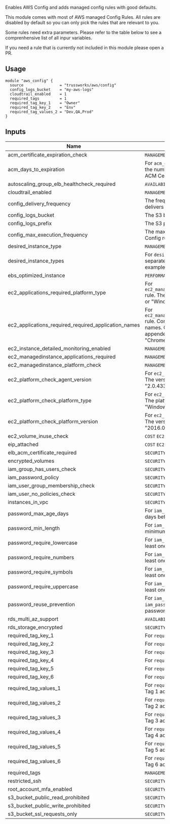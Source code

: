 Enables AWS Config and adds managed config rules with good defaults.

This module comes with most of AWS managed Config Rules. All rules are disabled by default so you can only pick the rules that are relevant to you.

Some rules need extra parameters. Please refer to the table below to see a comprenhensive list of all inpur variables.

If you need a rule that is currently not included in this module please open a PR.

## Usage

    module "aws_config" {
      source                = "trussworks/aws/config"
      config_logs_bucket    = "my-aws-logs"
      cloudtrail_enabled    = 1
      required_tags         = 1
      required_tag_key_1    = "Owner"
      required_tag_key_2    = "Env"
      required_tag_values_2 = "Dev,QA,Prod"
    }


## Inputs

| Name | Description | Type | Default | Required |
|------|-------------|:----:|:-----:|:-----:|
| acm_certificate_expiration_check | `MANAGEMENT` `ACM` Enable [this](https://docs.aws.amazon.com/config/latest/developerguide/acm-certificate-expiration-check.html) rule. | string | `0` | no |
| acm_days_to_expiration | For `acm_days_to_expiration` rule. Specify the number of days before the rule flags the ACM Certificate as noncompliant. | string | `14` | no |
| autoscaling_group_elb_healthcheck_required | `AVAILABILITY` `EC2` Enable [this](https://docs.aws.amazon.com/config/latest/developerguide/autoscaling-group-elb-healthcheck-required.html) rule. | string | `0` | no |
| cloudtrail_enabled | `MANAGEMENT` `CLOUDTRAIL` Enable [this](https://docs.aws.amazon.com/config/latest/developerguide/cloudtrail-enabled.html) rule. | string | `0` | no |
| config_delivery_frequency | The frequency with which AWS Config delivers configuration snapshots. | string | `Six_Hours` | no |
| config_logs_bucket | The S3 bucket for AWS Config logs. | string | - | yes |
| config_logs_prefix | The S3 prefix for AWS Config logs. | string | `config` | no |
| config_max_execution_frequency | The maximum frequency with which AWS Config runs evaluations for a rule. | string | `TwentyFour_Hours` | no |
| desired_instance_type | `MANAGEMENT` `EC2` Enable [this](https://docs.aws.amazon.com/config/latest/developerguide/desired-instance-type.html) rule. | string | `0` | no |
| desired_instance_types | For `desired_instance_types` rule. Comma-separated list of EC2 instance types (for example, "t2.small, m4.large, i2.xlarge"). | string | `` | no |
| ebs_optimized_instance | `PERFORMANCE` `EC2` `EBS` Enable [this](https://docs.aws.amazon.com/config/latest/developerguide/ebs-optimized-instance.html) rule. | string | `0` | no |
| ec2_applications_required_platform_type | For `ec2_managedinstance_applications_required` rule. The platform type (for example, "Linux" or "Windows"). | string | `` | no |
| ec2_applications_required_required_application_names | For `ec2_managedinstance_applications_required` rule. Comma-separated list of application names. Optionally, specify versions appended with ":" (for example, "Chrome:0.5.3, FireFox"). | string | `` | no |
| ec2_instance_detailed_monitoring_enabled | `MANAGEMENT` `EC2` Enable [this](https://docs.aws.amazon.com/config/latest/developerguide/ec2-instance-detailed-monitoring-enabled.html) rule. | string | `0` | no |
| ec2_managedinstance_applications_required | `MANAGEMENT` `EC2` Enable [this](https://docs.aws.amazon.com/config/latest/developerguide/ec2-managedinstance-applications-required.html) rule. | string | `0` | no |
| ec2_managedinstance_platform_check | `MANAGEMENT` `EC2` Enable [this](https://docs.aws.amazon.com/config/latest/developerguide/ec2-managedinstance-platform-check.html) rule. | string | `0` | no |
| ec2_platform_check_agent_version | For `ec2_platform_check_platform_type` rule. The version of the agent (for example, "2.0.433.0"). | string | `` | no |
| ec2_platform_check_platform_type | For `ec2_platform_check_platform_type` rule. The platform type (for example, "Linux" or "Windows"). | string | `` | no |
| ec2_platform_check_platform_version | For `ec2_platform_check_platform_type` rule. The version of the platform (for example, "2016.09"). | string | `` | no |
| ec2_volume_inuse_check | `COST` `EC2` `EBS` Enable [this](https://docs.aws.amazon.com/config/latest/developerguide/ec2-volume-inuse-check.html) rule. | string | `0` | no |
| eip_attached | `COST` `EC2` `VPC` Enable [this](https://docs.aws.amazon.com/config/latest/developerguide/eip-attached.html) rule. | string | `0` | no |
| elb_acm_certificate_required | `SECURITY` `EC2` `ELB` Enable [this](https://docs.aws.amazon.com/config/latest/developerguide/elb-acm-certificate-required.html) rule. | string | `0` | no |
| encrypted_volumes | `SECURITY` `EC2` `EBS` Enable [this](https://docs.aws.amazon.com/config/latest/developerguide/encrypted-volumes.html) rule. | string | `0` | no |
| iam_group_has_users_check | `SECURITY` `MANAGEMENT` `IAM` Enable [this](https://docs.aws.amazon.com/config/latest/developerguide/iam-group-has-users-check.html) rule. | string | `0` | no |
| iam_password_policy | `SECURITY` `IAM` Enable [this](https://docs.aws.amazon.com/config/latest/developerguide/iam-password-policy.html) rule. | string | `0` | no |
| iam_user_group_membership_check | `SECURITY` `MANAGEMENT` `IAM` Enable [this](https://docs.aws.amazon.com/config/latest/developerguide/iam-user-group-membership-check.html) rule. | string | `0` | no |
| iam_user_no_policies_check | `SECURITY` `MANAGEMENT` `IAM` Enable [this](https://docs.aws.amazon.com/config/latest/developerguide/iam-user-no-policies-check.html) rule. | string | `0` | no |
| instances_in_vpc | `SECURITY` `EC2` `VPC` Enable [this](https://docs.aws.amazon.com/config/latest/developerguide/ec2-instances-in-vpc.html) rule. | string | `0` | no |
| password_max_age_days | For `iam_password_policy` rule. Number of days before password expiration. | string | `90` | no |
| password_min_length | For `iam_password_policy` rule. Password minimum length. | string | `14` | no |
| password_require_lowercase | For `iam_password_policy` rule. Require at least one lowercase character in password. | string | `true` | no |
| password_require_numbers | For `iam_password_policy` rule. Require at least one number in password. | string | `true` | no |
| password_require_symbols | For `iam_password_policy` rule. Require at least one symbol in password. | string | `true` | no |
| password_require_uppercase | For `iam_password_policy` rule. Require at least one uppercase character in password. | string | `true` | no |
| password_reuse_prevention | For `iam_password_policy` rule. For `iam_password_policy` rule. Number of passwords before allowing reuse. | string | `24` | no |
| rds_multi_az_support | `AVAILABILITY` `RDS` Enable [this](https://docs.aws.amazon.com/config/latest/developerguide/rds-multi-az-support.html) rule. | string | `0` | no |
| rds_storage_encrypted | `SECURITY` `RDS` Enable [this](https://docs.aws.amazon.com/config/latest/developerguide/rds-storage-encrypted.html) rule. | string | `0` | no |
| required_tag_key_1 | For `required_tags` rule. Required Tag 1 | string | `` | no |
| required_tag_key_2 | For `required_tags` rule. Required Tag 2 | string | `` | no |
| required_tag_key_3 | For `required_tags` rule. Required Tag 3 | string | `` | no |
| required_tag_key_4 | For `required_tags` rule. Required Tag 4 | string | `` | no |
| required_tag_key_5 | For `required_tags` rule. Required Tag 5 | string | `` | no |
| required_tag_key_6 | For `required_tags` rule. Required Tag 6 | string | `` | no |
| required_tag_values_1 | For `required_tags` rule. Values that required Tag 1 accepts (ie. "Prod,QA,Dev") | string | `` | no |
| required_tag_values_2 | For `required_tags` rule. Values that required Tag 2 accepts (ie. "Prod,QA,Dev") | string | `` | no |
| required_tag_values_3 | For `required_tags` rule. Values that required Tag 3 accepts (ie. "Prod,QA,Dev") | string | `` | no |
| required_tag_values_4 | For `required_tags` rule. Values that required Tag 4 accepts (ie. "Prod,QA,Dev") | string | `` | no |
| required_tag_values_5 | For `required_tags` rule. Values that required Tag 5 accepts (ie. "Prod,QA,Dev") | string | `` | no |
| required_tag_values_6 | For `required_tags` rule. Values that required Tag 6 accepts (ie. "Prod,QA,Dev") | string | `` | no |
| required_tags | `MANAGEMENT` `COST` Enable [this](https://docs.aws.amazon.com/config/latest/developerguide/required-tags.html) rule. | string | `0` | no |
| restricted_ssh | `SECURITY` `EC2` `SSH` Enable [this](https://docs.aws.amazon.com/config/latest/developerguide/restricted-ssh.html) rule. | string | `0` | no |
| root_account_mfa_enabled | `SECURITY` `IAM` Enable [this](https://docs.aws.amazon.com/config/latest/developerguide/root-account-mfa-enabled.html) rule. | string | `0` | no |
| s3_bucket_public_read_prohibited | `SECURITY` `S3` Enable [this](https://docs.aws.amazon.com/config/latest/developerguide/s3-bucket-public-read-prohibited.html) rule. | string | `0` | no |
| s3_bucket_public_write_prohibited | `SECURITY` `S3` Enable [this](https://docs.aws.amazon.com/config/latest/developerguide/s3-bucket-public-write-prohibited.html) rule. | string | `0` | no |
| s3_bucket_ssl_requests_only | `SECURITY` `S3` Enable [this](https://docs.aws.amazon.com/config/latest/developerguide/s3-bucket-ssl-requests-only.html) rule. | string | `0` | no |

